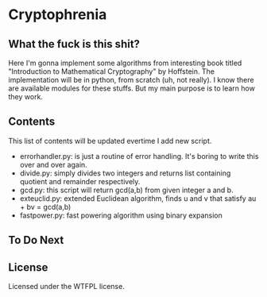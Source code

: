 # Cryptophrenia

## What the fuck is this shit?
Here I'm gonna implement some algorithms from interesting book titled "Introduction to Mathematical Cryptography" by Hoffstein.
The implementation will be in python, from scratch (uh, not really).
I know there are available modules for these stuffs. But my main purpose is to learn how they work.

## Contents
This list of contents will be updated evertime I add new script.
- errorhandler.py: is just a routine of error handling. It's boring to write this over and over again.
- divide.py: simply divides two integers and returns list containing quotient and remainder respectively.
- gcd.py: this script will return gcd(a,b) from given integer a and b.
- exteuclid.py: extended Euclidean algorithm, finds u and v that satisfy au + bv = gcd(a,b)
- fastpower.py: fast powering algorithm using binary expansion

## To Do Next



## License
Licensed under the WTFPL license.

